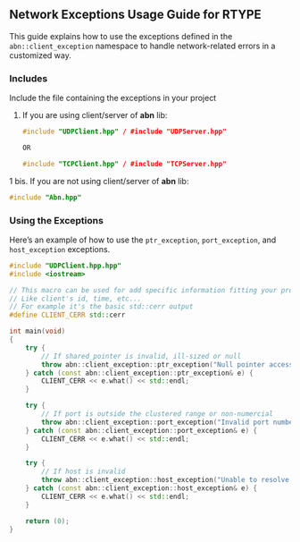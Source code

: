 ## Network Exceptions Usage Guide for RTYPE

This guide explains how to use the exceptions defined in the `abn::client_exception` namespace to handle network-related errors in a customized way.

### Includes

Include the file containing the exceptions in your project

1. If you are using client/server of **abn** lib:
    ```cpp
    #include "UDPClient.hpp" / #include "UDPServer.hpp"
    
    OR
   
    #include "TCPClient.hpp" / #include "TCPServer.hpp"
    ```
1 bis. If you are not using client/server of **abn** lib:
   ```cpp
   #include "Abn.hpp"
   ```

### Using the Exceptions

Here’s an example of how to use the `ptr_exception`, `port_exception`, and `host_exception` exceptions.

```cpp
#include "UDPClient.hpp.hpp"
#include <iostream>

// This macro can be used for add specific information fitting your protocol
// Like client's id, time, etc...
// For example it's the basic std::cerr output
#define CLIENT_CERR std::cerr

int main(void)
{
    try {
        // If shared_pointer is invalid, ill-sized or null
        throw abn::client_exception::ptr_exception("Null pointer access.");
    } catch (const abn::client_exception::ptr_exception& e) {
        CLIENT_CERR << e.what() << std::endl;
    }

    try {
        // If port is outside the clustered range or non-numercial 
        throw abn::client_exception::port_exception("Invalid port number.");
    } catch (const abn::client_exception::port_exception& e) {
        CLIENT_CERR << e.what() << std::endl;
    }

    try {
        // If host is invalid
        throw abn::client_exception::host_exception("Unable to resolve host.");
    } catch (const abn::client_exception::host_exception& e) {
        CLIENT_CERR << e.what() << std::endl;
    }

    return (0);
}
